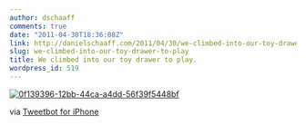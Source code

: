 ```yaml
---
author: dschaaff
comments: true
date: "2011-04-30T18:36:08Z"
link: http://danielschaaff.com/2011/04/30/we-climbed-into-our-toy-drawer-to-play/
slug: we-climbed-into-our-toy-drawer-to-play
title: We climbed into our toy drawer to play.
wordpress_id: 519
---
```


[![0f139396-12bb-44ca-a4dd-56f39f5448bf](http://posterous.com/getfile/files.posterous.com/danielschaaff/jrcakdfaCqAGJjujhelhfkxxfBFCpEAdDtGHzsBydmalfxJeGgdCEDjHFwvy/0F139396-12BB-44CA-A4DD-56F39F5448BF.jpeg.scaled500.jpg)](http://posterous.com/getfile/files.posterous.com/danielschaaff/jrcakdfaCqAGJjujhelhfkxxfBFCpEAdDtGHzsBydmalfxJeGgdCEDjHFwvy/0F139396-12BB-44CA-A4DD-56F39F5448BF.jpeg.scaled1000.jpg)

  

via [Tweetbot for iPhone](http://tapbots.com/tweetbot)
